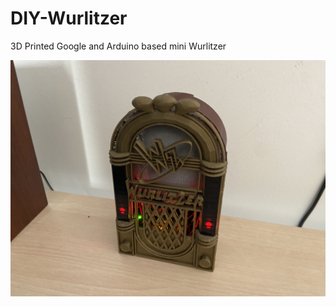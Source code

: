 # DIY-Wurlitzer
3D Printed Google and Arduino based mini Wurlitzer

![alt text](https://raw.githubusercontent.com/cvasquez-github/DIY-Wurlitzer/main/E1BE4D88-42F4-468B-8C0C-E0565B1DF7A8.jpeg)
